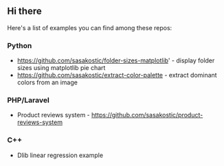## Hi there

Here's a list of examples you can find among these repos:


### Python

- https://github.com/sasakostic/folder-sizes-matplotlib' - display folder sizes using matplotlib pie chart
- https://github.com/sasakostic/extract-color-palette  - extract dominant colors from an image

### PHP/Laravel

- Product reviews system - https://github.com/sasakostic/product-reviews-system


### C++

- Dlib linear regression example

<!--
**sasakostic/sasakostic** is a ✨ _special_ ✨ repository because its `README.md` (this file) appears on your GitHub profile.

Here are some ideas to get you started:

- 🔭 I’m currently working on ...
- 🌱 I’m currently learning ...
- 👯 I’m looking to collaborate on ...
- 🤔 I’m looking for help with ...
- 💬 Ask me about ...
- 📫 How to reach me: ...
- 😄 Pronouns: ...
- ⚡ Fun fact: ...
-->
